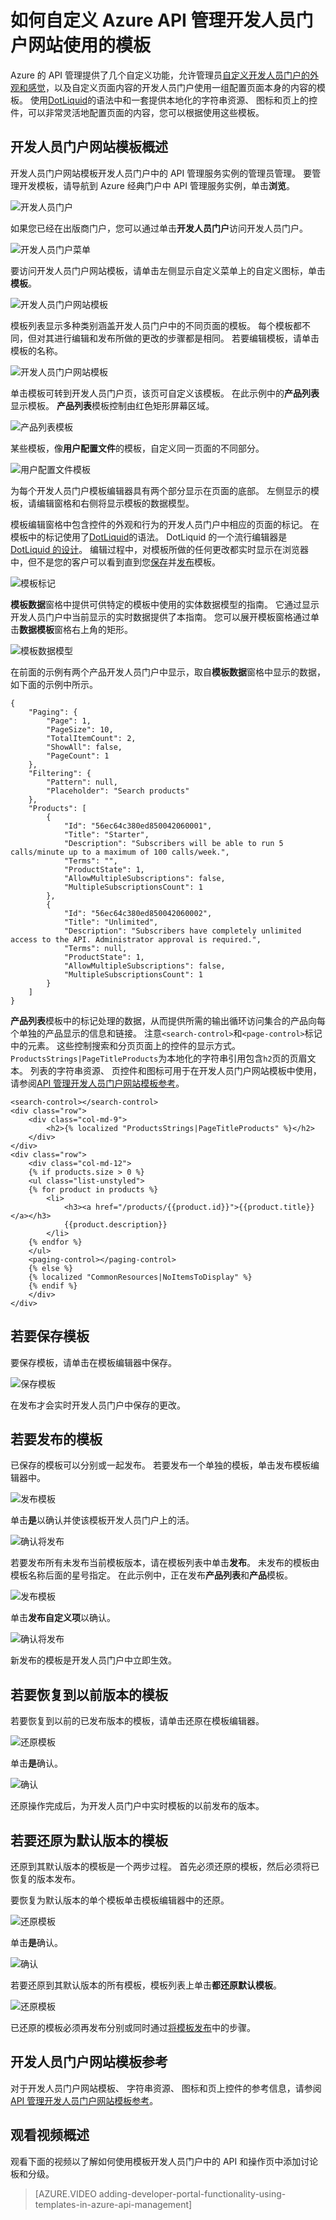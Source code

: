 <properties 
    pageTitle="如何自定义 Azure API 管理开发人员门户使用模板 |Microsoft Azure" 
    description="了解如何自定义 Azure API 管理开发人员门户网站使用的模板。" 
    services="api-management" 
    documentationCenter="" 
    authors="steved0x" 
    manager="erikre" 
    editor=""/>

<tags 
    ms.service="api-management" 
    ms.workload="mobile" 
    ms.tgt_pltfrm="na" 
    ms.devlang="na" 
    ms.topic="article" 
    ms.date="10/25/2016" 
    ms.author="sdanie"/>


# <a name="how-to-customize-the-azure-api-management-developer-portal-using-templates"></a>如何自定义 Azure API 管理开发人员门户网站使用的模板

Azure 的 API 管理提供了几个自定义功能，允许管理员[自定义开发人员门户的外观和感觉](api-management-customize-portal.md)，以及自定义页面内容的开发人员门户使用一组配置页面本身的内容的模板。 使用[DotLiquid](http://dotliquidmarkup.org/)的语法中和一套提供本地化的字符串资源、 图标和页上的控件，可以非常灵活地配置页面的内容，您可以根据使用这些模板。

## <a name="developer-portal-templates-overview"></a>开发人员门户网站模板概述

开发人员门户网站模板开发人员门户中的 API 管理服务实例的管理员管理。 要管理开发模板，请导航到 Azure 经典门户中 API 管理服务实例，单击**浏览**。

![开发人员门户][api-management-browse]

如果您已经在出版商门户，您可以通过单击**开发人员门户**访问开发人员门户。

![开发人员门户菜单][api-management-developer-portal-menu]

要访问开发人员门户网站模板，请单击左侧显示自定义菜单上的自定义图标，单击**模板**。

![开发人员门户网站模板][api-management-customize-menu]

模板列表显示多种类别涵盖开发人员门户中的不同页面的模板。 每个模板都不同，但对其进行编辑和发布所做的更改的步骤都是相同。 若要编辑模板，请单击模板的名称。

![开发人员门户网站模板][api-management-templates-menu]

单击模板可转到开发人员门户页，该页可自定义该模板。 在此示例中的**产品列表**显示模板。 **产品列表**模板控制由红色矩形屏幕区域。 

![产品列表模板][api-management-developer-portal-templates-overview]

某些模板，像**用户配置文件**的模板，自定义同一页面的不同部分。 

![用户配置文件模板][api-management-user-profile-templates]

为每个开发人员门户模板编辑器具有两个部分显示在页面的底部。 左侧显示的模板，请编辑窗格和右侧将显示模板的数据模型。 

模板编辑窗格中包含控件的外观和行为的开发人员门户中相应的页面的标记。 在模板中的标记使用了[DotLiquid](http://dotliquidmarkup.org/)的语法。 DotLiquid 的一个流行编辑器是[DotLiquid 的设计](https://github.com/dotliquid/dotliquid/wiki/DotLiquid-for-Designers)。 编辑过程中，对模板所做的任何更改都实时显示在浏览器中，但不是您的客户可以看到直到您[保存](#to-save-a-template)并[发布](#to-publish-a-template)模板。

![模板标记][api-management-template]

**模板数据**窗格中提供可供特定的模板中使用的实体数据模型的指南。 它通过显示开发人员门户中当前显示的实时数据提供了本指南。 您可以展开模板窗格通过单击**数据模板**窗格右上角的矩形。

![模板数据模型][api-management-template-data]

在前面的示例有两个产品开发人员门户中显示，取自**模板数据**窗格中显示的数据，如下面的示例中所示。

    {
        "Paging": {
            "Page": 1,
            "PageSize": 10,
            "TotalItemCount": 2,
            "ShowAll": false,
            "PageCount": 1
        },
        "Filtering": {
            "Pattern": null,
            "Placeholder": "Search products"
        },
        "Products": [
            {
                "Id": "56ec64c380ed850042060001",
                "Title": "Starter",
                "Description": "Subscribers will be able to run 5 calls/minute up to a maximum of 100 calls/week.",
                "Terms": "",
                "ProductState": 1,
                "AllowMultipleSubscriptions": false,
                "MultipleSubscriptionsCount": 1
            },
            {
                "Id": "56ec64c380ed850042060002",
                "Title": "Unlimited",
                "Description": "Subscribers have completely unlimited access to the API. Administrator approval is required.",
                "Terms": null,
                "ProductState": 1,
                "AllowMultipleSubscriptions": false,
                "MultipleSubscriptionsCount": 1
            }
        ]
    }

**产品列表**模板中的标记处理的数据，从而提供所需的输出循环访问集合的产品向每个单独的产品显示的信息和链接。 注意`<search-control>`和`<page-control>`标记中的元素。 这些控制搜索和分页页面上的控件的显示方式。 `ProductsStrings|PageTitleProducts`为本地化的字符串引用包含`h2`页的页眉文本。 列表的字符串资源、 页控件和图标可用于在开发人员门户网站模板中使用，请参阅[API 管理开发人员门户网站模板参考](https://msdn.microsoft.com/library/azure/mt697540.aspx)。

    <search-control></search-control>
    <div class="row">
        <div class="col-md-9">
            <h2>{% localized "ProductsStrings|PageTitleProducts" %}</h2>
        </div>
    </div>
    <div class="row">
        <div class="col-md-12">
        {% if products.size > 0 %}
        <ul class="list-unstyled">
        {% for product in products %}
            <li>
                <h3><a href="/products/{{product.id}}">{{product.title}}</a></h3>
                {{product.description}}
            </li>   
        {% endfor %}
        </ul>
        <paging-control></paging-control>
        {% else %}
        {% localized "CommonResources|NoItemsToDisplay" %}
        {% endif %}
        </div>
    </div>

## <a name="to-save-a-template"></a>若要保存模板

要保存模板，请单击在模板编辑器中保存。

![保存模板][api-management-save-template]

在发布才会实时开发人员门户中保存的更改。

## <a name="to-publish-a-template"></a>若要发布的模板

已保存的模板可以分别或一起发布。 若要发布一个单独的模板，单击发布模板编辑器中。

![发布模板][api-management-publish-template]

单击**是**以确认并使该模板开发人员门户上的活。

![确认将发布][api-management-publish-template-confirm]

若要发布所有未发布当前模板版本，请在模板列表中单击**发布**。 未发布的模板由模板名称后面的星号指定。 在此示例中，正在发布**产品列表**和**产品**模板。

![发布模板][api-management-publish-templates]

单击**发布自定义项**以确认。

![确认将发布][api-management-publish-customizations]

新发布的模板是开发人员门户中立即生效。

## <a name="to-revert-a-template-to-the-previous-version"></a>若要恢复到以前版本的模板

若要恢复到以前的已发布版本的模板，请单击还原在模板编辑器。

![还原模板][api-management-revert-template]

单击**是**确认。

![确认][api-management-revert-template-confirm]

还原操作完成后，为开发人员门户中实时模板的以前发布的版本。

## <a name="to-restore-a-template-to-the-default-version"></a>若要还原为默认版本的模板

还原到其默认版本的模板是一个两步过程。 首先必须还原的模板，然后必须将已恢复的版本发布。

要恢复为默认版本的单个模板单击模板编辑器中的还原。

![还原模板][api-management-reset-template]

单击**是**确认。

![确认][api-management-reset-template-confirm]

若要还原到其默认版本的所有模板，模板列表上单击**都还原默认模板**。

![还原模板][api-management-restore-templates]

已还原的模板必须再发布分别或同时通过[将模板发布](#to-publish-a-template)中的步骤。

## <a name="developer-portal-templates-reference"></a>开发人员门户网站模板参考

对于开发人员门户网站模板、 字符串资源、 图标和页上控件的参考信息，请参阅[API 管理开发人员门户网站模板参考](https://msdn.microsoft.com/library/azure/mt697540.aspx)。

## <a name="watch-a-video-overview"></a>观看视频概述

观看下面的视频以了解如何使用模板开发人员门户中的 API 和操作页中添加讨论板和分级。

> [AZURE.VIDEO adding-developer-portal-functionality-using-templates-in-azure-api-management]


[api-management-customize-menu]: ./media/api-management-developer-portal-templates/api-management-customize-menu.png
[api-management-templates-menu]: ./media/api-management-developer-portal-templates/api-management-templates-menu.png
[api-management-developer-portal-templates-overview]: ./media/api-management-developer-portal-templates/api-management-developer-portal-templates-overview.png
[api-management-template]: ./media/api-management-developer-portal-templates/api-management-template.png
[api-management-template-data]: ./media/api-management-developer-portal-templates/api-management-template-data.png
[api-management-developer-portal-menu]: ./media/api-management-developer-portal-templates/api-management-developer-portal-menu.png
[api-management-browse]: ./media/api-management-developer-portal-templates/api-management-browse.png
[api-management-user-profile-templates]: ./media/api-management-developer-portal-templates/api-management-user-profile-templates.png
[api-management-save-template]: ./media/api-management-developer-portal-templates/api-management-save-template.png
[api-management-publish-template]: ./media/api-management-developer-portal-templates/api-management-publish-template.png
[api-management-publish-template-confirm]: ./media/api-management-developer-portal-templates/api-management-publish-template-confirm.png
[api-management-publish-templates]: ./media/api-management-developer-portal-templates/api-management-publish-templates.png
[api-management-publish-customizations]: ./media/api-management-developer-portal-templates/api-management-publish-customizations.png
[api-management-revert-template]: ./media/api-management-developer-portal-templates/api-management-revert-template.png
[api-management-revert-template-confirm]: ./media/api-management-developer-portal-templates/api-management-revert-template-confirm.png
[api-management-reset-template]: ./media/api-management-developer-portal-templates/api-management-reset-template.png
[api-management-reset-template-confirm]: ./media/api-management-developer-portal-templates/api-management-reset-template-confirm.png
[api-management-restore-templates]: ./media/api-management-developer-portal-templates/api-management-restore-templates.png







